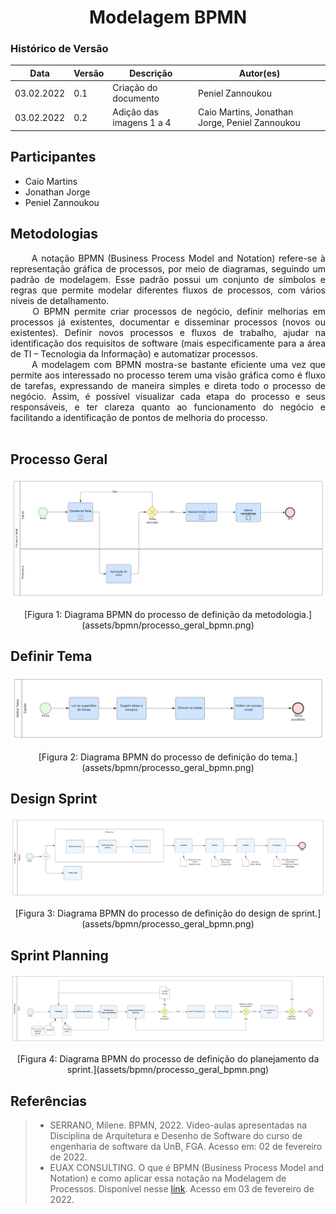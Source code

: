# <center> Modelagem BPMN

### Histórico de Versão<br>

| Data       | Versão | Descrição                | Autor(es)                                      |
| ---------- | ------ | ------------------------ | ---------------------------------------------- |
| 03.02.2022 | 0.1    | Criação do documento     | Peniel Zannoukou                               |
| 03.02.2022 | 0.2    | Adição das imagens 1 a 4 | Caio Martins, Jonathan Jorge, Peniel Zannoukou |

## Participantes

-   Caio Martins
-   Jonathan Jorge
-   Peniel Zannoukou

## Metodologias

<div align="justify">&emsp;&emsp; A notação BPMN (Business Process Model and Notation) refere-se à representação gráfica de processos, por meio de diagramas, seguindo um padrão de modelagem. Esse padrão possui um conjunto de símbolos e regras que permite modelar diferentes fluxos de processos, com vários níveis de detalhamento.</div>
<div align="justify">&emsp;&emsp; O BPMN permite criar processos de negócio, definir melhorias em processos já existentes, documentar e disseminar processos (novos ou existentes). Definir novos processos e fluxos de trabalho, ajudar na identificação dos requisitos de software (mais especificamente para a área de TI – Tecnologia da Informação) e automatizar processos.</div>
<div align="justify">&emsp;&emsp; A modelagem com BPMN mostra-se bastante eficiente uma vez que permite aos interessado no processo terem uma visão gráfica como é fluxo de tarefas, expressando de maneira simples e direta todo o processo de negócio. Assim, é possível visualizar cada etapa do processo e seus responsáveis, e ter clareza quanto ao funcionamento do negócio e facilitando a identificação de pontos de melhoria do processo.</div><br>

## Processo Geral

![Definir a metodologia](assets/images/bpmn/processo_geral_bpmn.png)

<center>[Figura 1: Diagrama BPMN do processo de definição da metodologia.](assets/bpmn/processo_geral_bpmn.png)</center>

## Definir Tema

![Definir o tema](assets/images/bpmn/definir_tema_bpmn.png)

<center>[Figura 2: Diagrama BPMN do processo de definição do tema.](assets/bpmn/processo_geral_bpmn.png)</center>

## Design Sprint

![Definir Design Sprint](assets/images/bpmn/design_sprint_bpmn.png)

<center>[Figura 3: Diagrama BPMN do processo de definição do design de sprint.](assets/bpmn/processo_geral_bpmn.png)</center>

## Sprint Planning

![Definir Sprint](assets/images/bpmn/sprint_bpmn.png)

<center>[Figura 4: Diagrama BPMN do processo de definição do planejamento da sprint.](assets/bpmn/processo_geral_bpmn.png)</center>

## Referências

> -   SERRANO, Milene. BPMN, 2022. Vídeo-aulas apresentadas na Disciplina de Arquitetura e Desenho de Software do curso de engenharia de software da UnB, FGA. Acesso em: 02 de fevereiro de 2022.<br>
> -   EUAX CONSULTING. O que é BPMN (Business Process Model and Notation) e como aplicar essa notação na Modelagem de Processos. Disponível nesse [link](https://www.euax.com.br/2017/02/o-que-e-bpmn-business-process-model-and-notation/). Acesso em 03 de fevereiro de 2022.<br>
